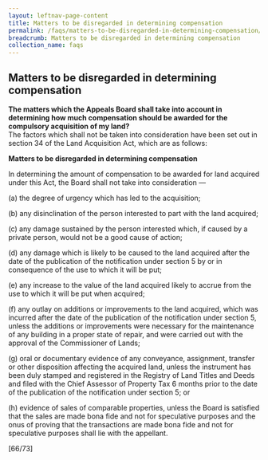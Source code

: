 ```yaml
---
layout: leftnav-page-content
title: Matters to be disregarded in determining compensation
permalink: /faqs/matters-to-be-disregarded-in-determining-compensation/
breadcrumb: Matters to be disregarded in determining compensation
collection_name: faqs
---
```


Matters to be disregarded in determining compensation
---
**The matters which the Appeals Board shall take into account in determining how much compensation should be awarded for the compulsory acquisition of my land?**
<br>
The factors which shall not be taken into consideration have been set out in section 34 of the Land Acquisition Act, which are as follows:
<br>


   **Matters to be disregarded in determining compensation**

In determining the amount of compensation to be awarded for land acquired under this Act, the Board shall not take into consideration —

 

(a)     the degree of urgency which has led to the acquisition;

 

(b)    any disinclination of the person interested to part with the land acquired;

 

(c)    any damage sustained by the person interested which, if caused by a private person, would not be a good cause of action;

 

(d)   any damage which is likely to be caused to the land acquired after the date of the publication of the notification under section 5 by or in consequence of the use to which it will be put;

 

(e)  any increase to the value of the land acquired likely to accrue from the use to which it will be put when acquired;

 

(f)    any outlay on additions or improvements to the land acquired, which was incurred after the date of the publication of the notification under section 5, unless the additions or improvements were necessary for the maintenance of any building in a proper state of repair, and were carried out with the approval of the Commissioner of Lands;

 

(g) oral or documentary evidence of any conveyance, assignment, transfer or other disposition affecting the acquired land, unless the instrument has been duly stamped and registered in the Registry of Land Titles and Deeds and filed with the Chief Assessor of Property Tax 6 months prior to the date of the publication of the notification under section 5; or

 

(h)   evidence of sales of comparable properties, unless the Board is satisfied that the sales are made bona fide and not for speculative purposes and the onus of proving that the transactions are made bona fide and not for speculative purposes shall lie with the appellant.

[66/73]
